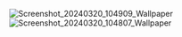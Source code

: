![Screenshot_20240320_104909_Wallpaper](https://github.com/ShahinAlamK/WallpaperWithCompose/assets/91818093/4c3595ba-1f76-447f-b4f4-0c1e46a362ba)
![Screenshot_20240320_104807_Wallpaper](https://github.com/ShahinAlamK/WallpaperWithCompose/assets/91818093/007a69b7-474b-499a-a5c0-cf6a3b6b1b92)
